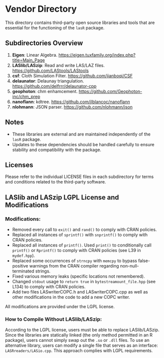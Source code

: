 # Vendor Directory

This directory contains third-party open source libraries and tools that are essential for the functioning of the `lasR` package.

## Subdirectories Overview

1. **Eigen**: Linear Algebra. https://eigen.tuxfamily.org/index.php?title=Main_Page
2. **LASlib/LASzip**: Read and write LAS/LAZ files. https://github.com/LAStools/LAStools
3. **csf**: Cloth Simulation Filter. https://github.com/jianboqi/CSF
4. **delaunator**: Delaunay triangulation. https://github.com/delfrrr/delaunator-cpp
5. **geophoton**: chm enhamcement. https://github.com/Geophoton-inc/chm_prep
6. **nanoflann**: kdtree. https://github.com/jlblancoc/nanoflann
7. **nlohmann**: JSON parser. https://github.com/nlohmann/json

## Notes
- These libraries are external and are maintained independently of the `lasR` package.
- Updates to these dependencies should be handled carefully to ensure stability and compatibility with the package.

## Licenses
Please refer to the individual LICENSE files in each subdirectory for terms and conditions related to the third-party software.

## LASlib and LASzip LGPL License and Modifications

### Modifications:
- Removed every call to `exit()` and `rand()` to comply with CRAN policies.
- Replaced all instances of `sprintf()` with `snprintf()` to comply with CRAN policies.
- Replaced all instances of `printf()`. Used `print()` to conditionally call `printf()` or `Rprintf()` to comply with CRAN policies (see L39 in `mydef.hpp`).
- Replaced some occurrences of `strncpy` with `memcpy` to bypass false-positive warnings from the CRAN compiler regarding non-null-terminated strings.
- Fixed various memory leaks (specific locations not remembered).
- Changed `stdout` usage to `return true` in `bytestreamount_file.hpp` (see L134) to comply with CRAN policies.
- Add two files LASwriterCOPC.h and LASwriterCOPC.cpp as well as other modifications in the code to add a new COPC writer.

All modifications are provided under the LGPL license.

### How to Compile Without LASlib/LASzip:

According to the LGPL license, users must be able to replace LASlib/LASzip. Since the libraries are statically linked (the only method permitted in an R package), users cannot simply swap out the `.so` or `.dll` files. To use an alternative library, users can modify a single file that serves as an interface: `LASRreaders/LASio.cpp`. This approach complies with LGPL requirements.
